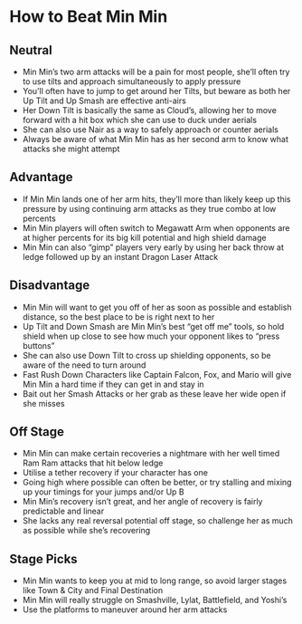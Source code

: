# How to Beat Min Min

## Neutral

- Min Min’s two arm attacks will be a pain for most people, she’ll often try to use tilts and approach simultaneously to apply pressure
- You’ll often have to jump to get around her Tilts, but beware as both her Up Tilt and Up Smash are effective anti-airs
- Her Down Tilt is basically the same as Cloud’s, allowing her to move forward with a hit box which she can use to duck under aerials
- She can also use Nair as a way to safely approach or counter aerials
- Always be aware of what Min Min has as her second arm to know what attacks she might attempt

## Advantage

- If Min Min lands one of her arm hits, they’ll more than likely keep up this pressure by using continuing arm attacks as they true combo at low percents
- Min Min players will often switch to Megawatt Arm when opponents are at higher percents for its big kill potential and high shield damage
- Min Min can also “gimp” players very early by using her back throw at ledge followed up by an instant Dragon Laser Attack

## Disadvantage

- Min Min will want to get you off of her as soon as possible and establish distance, so the best place to be is right next to her
- Up Tilt and Down Smash are Min Min’s best “get off me” tools, so hold shield when up close to see how much your opponent likes to “press buttons”
- She can also use Down Tilt to cross up shielding opponents, so be aware of the need to turn around
- Fast Rush Down Characters like Captain Falcon, Fox, and Mario will give Min Min a hard time if they can get in and stay in
- Bait out her Smash Attacks or her grab as these leave her wide open if she misses

## Off Stage

- Min Min can make certain recoveries a nightmare with her well timed Ram Ram attacks that hit below ledge
- Utilise a tether recovery if your character has one
- Going high where possible can often be better, or try stalling and mixing up your timings for your jumps and/or Up B
- Min Min’s recovery isn’t great, and her angle of recovery is fairly predictable and linear
- She lacks any real reversal potential off stage, so challenge her as much as possible while she’s recovering

## Stage Picks

- Min Min wants to keep you at mid to long range, so avoid larger stages like Town & City and Final Destination
- Min Min will really struggle on Smashville, Lylat, Battlefield, and Yoshi’s
- Use the platforms to maneuver around her arm attacks

